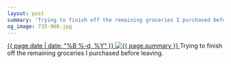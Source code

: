 ```yaml
---
layout: post
summary: 'Trying to finish off the remaining groceries I purchased before leaving.'
og_image: 735-960.jpg
---
```


<p>
 <time>
  <a href="/735">
   {{ page.date | date: "%B %-d, %Y" }}
  </a>
 </time>
 <a href="/735">
  <img alt="{{ page.summary }}" data-taken="3/10/2018" sizes="(min-width: 700px) 50vw, calc(100vw - 2rem)" src="{{ site.assets_url }}/735-480.jpg" srcset="{{ site.assets_url }}/735-240.jpg 240w, {{ site.assets_url }}/735-480.jpg 480w, {{ site.assets_url }}/735-720.jpg 720w, {{ site.assets_url }}/735-960.jpg 960w"/>
 </a>
 <span>
  Trying to finish off the remaining groceries I purchased before leaving.
 </span>
</p>
